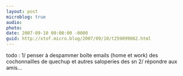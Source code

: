 ```yaml
---
layout: post
microblog: true
audio: 
photo: 
date: 2007-09-10 00:00:00 -0000
guid: http://xtof.micro.blog/2007/09/10/t259099062.html
---
```

todo : 1/ penser à despammer boîte emails (home et work) des cochonnailles de quechup et autres saloperies des sn 2/ répondre aux amis...
